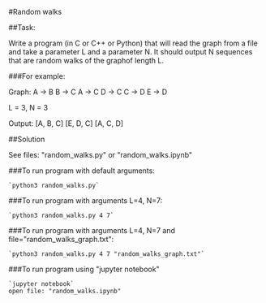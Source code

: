 #Random walks

##Task:

Write a program (in C or C++ or Python) that will read the graph from a file 
and take a parameter L and a parameter N. It should output N sequences that are
random walks of the graphof length L.

###For example:

Graph:
A -> B
B -> C
A -> C
D -> C
C -> D
E -> D

L = 3, N = 3

Output:
[A, B, C]
[E, D, C]
[A, C, D]

##Solution

See files: "random_walks.py" or "random_walks.ipynb"

###To run program with default arguments:

	`python3 random_walks.py`

###To run program with arguments L=4, N=7:

	`python3 random_walks.py 4 7`

###To run program with arguments L=4, N=7 and file="random_walks_graph.txt":

	`python3 random_walks.py 4 7 "random_walks_graph.txt"`

###To run program using "jupyter notebook"

	`jupyter notebook`
	open file: "random_walks.ipynb"

